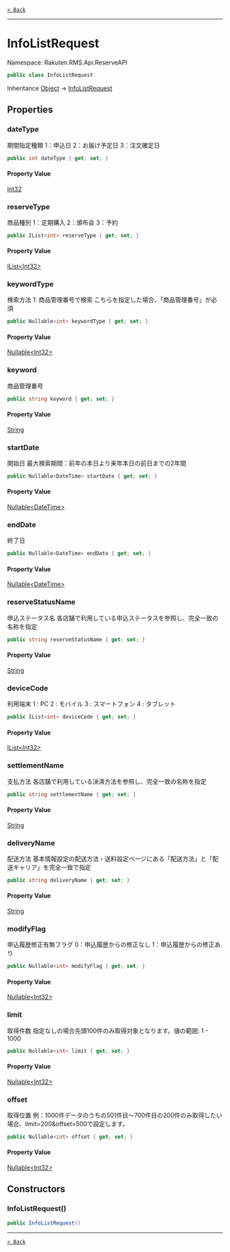 [`< Back`](./)

---

# InfoListRequest

Namespace: Rakuten.RMS.Api.ReserveAPI

```csharp
public class InfoListRequest
```

Inheritance [Object](https://docs.microsoft.com/en-us/dotnet/api/system.object) → [InfoListRequest](./rakuten.rms.api.reserveapi.infolistrequest)

## Properties

### **dateType**

期間指定種類 
 1：申込日
 2：お届け予定日
 3：注文確定日

```csharp
public int dateType { get; set; }
```

#### Property Value

[Int32](https://docs.microsoft.com/en-us/dotnet/api/system.int32)<br>

### **reserveType**

商品種別
 1：定期購入
 2：頒布会
 3：予約

```csharp
public IList<int> reserveType { get; set; }
```

#### Property Value

[IList&lt;Int32&gt;](https://docs.microsoft.com/en-us/dotnet/api/system.collections.generic.ilist-1)<br>

### **keywordType**

検索方法
 1: 商品管理番号で検索
 こちらを指定した場合、「商品管理番号」が必須

```csharp
public Nullable<int> keywordType { get; set; }
```

#### Property Value

[Nullable&lt;Int32&gt;](https://docs.microsoft.com/en-us/dotnet/api/system.nullable-1)<br>

### **keyword**

商品管理番号

```csharp
public string keyword { get; set; }
```

#### Property Value

[String](https://docs.microsoft.com/en-us/dotnet/api/system.string)<br>

### **startDate**

開始日
 最大検索期間：前年の本日より来年本日の前日までの2年間

```csharp
public Nullable<DateTime> startDate { get; set; }
```

#### Property Value

[Nullable&lt;DateTime&gt;](https://docs.microsoft.com/en-us/dotnet/api/system.nullable-1)<br>

### **endDate**

終了日

```csharp
public Nullable<DateTime> endDate { get; set; }
```

#### Property Value

[Nullable&lt;DateTime&gt;](https://docs.microsoft.com/en-us/dotnet/api/system.nullable-1)<br>

### **reserveStatusName**

申込ステータス名
 各店舗で利用している申込ステータスを参照し、完全一致の名称を指定

```csharp
public string reserveStatusName { get; set; }
```

#### Property Value

[String](https://docs.microsoft.com/en-us/dotnet/api/system.string)<br>

### **deviceCode**

利用端末
 1 : PC
 2 : モバイル
 3 : スマートフォン
 4 : タブレット

```csharp
public IList<int> deviceCode { get; set; }
```

#### Property Value

[IList&lt;Int32&gt;](https://docs.microsoft.com/en-us/dotnet/api/system.collections.generic.ilist-1)<br>

### **settlementName**

支払方法 
 各店舗で利用している決済方法を参照し、完全一致の名称を指定

```csharp
public string settlementName { get; set; }
```

#### Property Value

[String](https://docs.microsoft.com/en-us/dotnet/api/system.string)<br>

### **deliveryName**

配送方法 
 基本情報設定の配送方法・送料設定ページにある「配送方法」と「配送キャリア」を完全一致で指定

```csharp
public string deliveryName { get; set; }
```

#### Property Value

[String](https://docs.microsoft.com/en-us/dotnet/api/system.string)<br>

### **modifyFlag**

申込履歴修正有無フラグ
 0：申込履歴からの修正なし
 1：申込履歴からの修正あり

```csharp
public Nullable<int> modifyFlag { get; set; }
```

#### Property Value

[Nullable&lt;Int32&gt;](https://docs.microsoft.com/en-us/dotnet/api/system.nullable-1)<br>

### **limit**

取得件数
 指定なしの場合先頭100件のみ取得対象となります。値の範囲: 1 - 1000

```csharp
public Nullable<int> limit { get; set; }
```

#### Property Value

[Nullable&lt;Int32&gt;](https://docs.microsoft.com/en-us/dotnet/api/system.nullable-1)<br>

### **offset**

取得位置
 例：1000件データのうちの501件目～700件目の200件のみ取得したい場合、limit=200&amp;offset=500で設定します。

```csharp
public Nullable<int> offset { get; set; }
```

#### Property Value

[Nullable&lt;Int32&gt;](https://docs.microsoft.com/en-us/dotnet/api/system.nullable-1)<br>

## Constructors

### **InfoListRequest()**

```csharp
public InfoListRequest()
```

---

[`< Back`](./)
